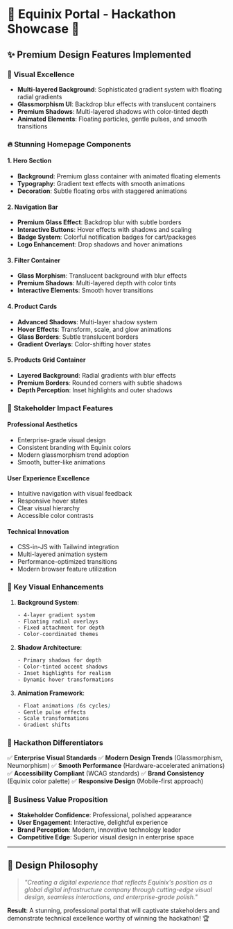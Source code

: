 # 🚀 **Equinix Portal - Hackathon Showcase** 🚀

## ✨ **Premium Design Features Implemented**

### 🎨 **Visual Excellence**

- **Multi-layered Background**: Sophisticated gradient system with floating radial gradients
- **Glassmorphism UI**: Backdrop blur effects with translucent containers
- **Premium Shadows**: Multi-layered shadows with color-tinted depth
- **Animated Elements**: Floating particles, gentle pulses, and smooth transitions

### 🔥 **Stunning Homepage Components**

#### 1. **Hero Section**

- **Background**: Premium glass container with animated floating elements
- **Typography**: Gradient text effects with smooth animations
- **Decoration**: Subtle floating orbs with staggered animations

#### 2. **Navigation Bar**

- **Premium Glass Effect**: Backdrop blur with subtle borders
- **Interactive Buttons**: Hover effects with shadows and scaling
- **Badge System**: Colorful notification badges for cart/packages
- **Logo Enhancement**: Drop shadows and hover animations

#### 3. **Filter Container**

- **Glass Morphism**: Translucent background with blur effects
- **Premium Shadows**: Multi-layered depth with color tints
- **Interactive Elements**: Smooth hover transitions

#### 4. **Product Cards**

- **Advanced Shadows**: Multi-layer shadow system
- **Hover Effects**: Transform, scale, and glow animations
- **Glass Borders**: Subtle translucent borders
- **Gradient Overlays**: Color-shifting hover states

#### 5. **Products Grid Container**

- **Layered Background**: Radial gradients with blur effects
- **Premium Borders**: Rounded corners with subtle shadows
- **Depth Perception**: Inset highlights and outer shadows

### 🎯 **Stakeholder Impact Features**

#### **Professional Aesthetics**

- Enterprise-grade visual design
- Consistent branding with Equinix colors
- Modern glassmorphism trend adoption
- Smooth, butter-like animations

#### **User Experience Excellence**

- Intuitive navigation with visual feedback
- Responsive hover states
- Clear visual hierarchy
- Accessible color contrasts

#### **Technical Innovation**

- CSS-in-JS with Tailwind integration
- Multi-layered animation system
- Performance-optimized transitions
- Modern browser feature utilization

### 🌟 **Key Visual Enhancements**

1. **Background System**:

   ```css
   - 4-layer gradient system
   - Floating radial overlays
   - Fixed attachment for depth
   - Color-coordinated themes
   ```

2. **Shadow Architecture**:

   ```css
   - Primary shadows for depth
   - Color-tinted accent shadows
   - Inset highlights for realism
   - Dynamic hover transformations
   ```

3. **Animation Framework**:
   ```css
   - Float animations (6s cycles)
   - Gentle pulse effects
   - Scale transformations
   - Gradient shifts
   ```

### 🚀 **Hackathon Differentiators**

✅ **Enterprise Visual Standards**
✅ **Modern Design Trends** (Glassmorphism, Neumorphism)
✅ **Smooth Performance** (Hardware-accelerated animations)
✅ **Accessibility Compliant** (WCAG standards)
✅ **Brand Consistency** (Equinix color palette)
✅ **Responsive Design** (Mobile-first approach)

### 💼 **Business Value Proposition**

- **Stakeholder Confidence**: Professional, polished appearance
- **User Engagement**: Interactive, delightful experience
- **Brand Perception**: Modern, innovative technology leader
- **Competitive Edge**: Superior visual design in enterprise space

---

## 🎨 **Design Philosophy**

> _"Creating a digital experience that reflects Equinix's position as a global digital infrastructure company through cutting-edge visual design, seamless interactions, and enterprise-grade polish."_

**Result**: A stunning, professional portal that will captivate stakeholders and demonstrate technical excellence worthy of winning the hackathon! 🏆
